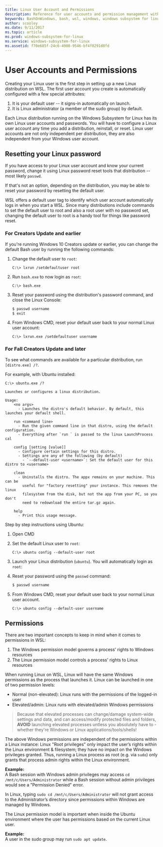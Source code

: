 ```yaml
---
title: Linux User Account and Permissions
description: Reference for user accounts and permission management with the Windows Subsystem for Linux.
keywords: BashOnWindows, bash, wsl, windows, windows subsystem for linux, windowssubsystem, ubuntu, user accounts
author: scooley
ms.date: 9/11/2017
ms.topic: article
ms.prod: windows-subsystem-for-linux
ms.service: windows-subsystem-for-linux
ms.assetid: f70e685f-24c6-4908-9546-bf4f0291d8fd
---
```


# User Accounts and Permissions

Creating your Linux user is the first step in setting up a new Linux distribution on WSL.  The first user account you create is automatically configured with a few special attributes:

1. It is your default user -- it signs-in automatically on launch.
1. It is Linux administrator (a member of the sudo group) by default.

Each Linux distribution running on the Windows Subsystem for Linux has its own Linux user accounts and passwords.  You will have to configure a Linux user account any time you add a distribution, reinstall, or reset.  Linux user accounts are not only independent per distribution, they are also independent from your Windows user account.

## Resetting your Linux password

If you have access to your Linux user account and know your current password, change it using Linux password reset tools that distribution -- most likely `passwd`.

If that's not an option, depending on the distribution, you may be able to reset your password by resetting the default user.

WSL offers a default user tag to identify which user account automatically logs in when you start a WSL.  Since many distributions include commands to set the default user to root and also a root user with no password set, changing the default user to root is a handy tool for things like password reset.

### For Creators Update and earlier
If you're running Windows 10 Creators update or earlier, you can change the default Bash user by running the following commands:

1. Change the default user to `root`:

    ``` CMD
    C:\> lxrun /setdefaultuser root
    ```

1. Run `bash.exe` to now login as `root`:

    ``` CMD
    C:\> bash.exe
    ```

1. Reset your password using the distribution's password command, and close the Linux Console:

    ``` BASH
    $ passwd username
    $ exit
    ```

1. From Windows CMD, reset your default user back to your normal Linux user account:

    ``` CMD
    C:\> lxrun.exe /setdefaultuser username
    ```

### For Fall Creators Update and later
To see what commands are available for a particular distribution, run `[distro.exe] /?`.
    
For example, with Ubuntu installed:

``` 
C:\> ubuntu.exe /?

Launches or configures a linux distribution.

Usage:
    <no args>
      - Launches the distro's default behavior. By default, this launches your default shell.

    run <command line>
      - Run the given command line in that distro, using the default configuration.
      - Everything after `run ` is passed to the linux LaunchProcess cal

    config [setting [value]]
      - Configure certain settings for this distro.
      - Settings are any of the following (by default)
        - `--default-user <username>`: Set the default user for this distro to <username>

    clean
      - Uninstalls the distro. The appx remains on your machine. This can be
        useful for "factory resetting" your instance. This removes the linux
        filesystem from the disk, but not the app from your PC, so you don't
        need to redownload the entire tar.gz again.

    help
      - Print this usage message.
```

Step by step instructions using Ubuntu:

1. Open CMD
1. Set the default Linux user to `root`:

    ``` CMD
    C:\> ubuntu config --default-user root
    ```    

1. Launch your Linux distribution (`ubuntu`).  You will automatically login as `root`:

1. Reset your password using the `passwd` command:

    ``` BASH
    $ passwd username
    ```

1. From Windows CMD, reset your default user back to your normal Linux user account.

    ``` CMD
    C:\> ubuntu config --default-user username
    ```

## Permissions

There are two important concepts to keep in mind when it comes to permissions in WSL:

1. The Windows permission model governs a process' rights to Windows resources
2. The Linux permission model controls a process' rights to Linux resources

When running Linux on WSL, Linux will have the same Windows permissions as the process that launches it. Linux can be launched in one of two permission levels:

* Normal (non-elevated): Linux runs with the permissions of the logged-in user
* Elevated/admin: Linux runs with elevated/admin Windows permissions

> Because that elevated processes can change/damage system-wide settings and data, and can access/modify protected files and folders, **AVOID** launching elevated processes untless you absolutely have to - whether they're Windows or Linux applications/tools/shells!

The above Windows permissions are independent of the permissions within a Linux instance: Linux "Root privileges" only impact the user’s rights within the Linux environment & filesystem; they have no impact on the Windows privileges granted. Thus, running a Linux process as root (e.g. via `sudo`) only grants that process admin rights within the Linux environment.

**Example:**    
A Bash session with Windows admin privileges may access `cd /mnt/c/Users/Administrator` while a Bash session without admin privileges would see a "Permission Denied" error.

In Linux, typing `sudo cd /mnt/c/Users/Administrator` will not grant access to the Administrator’s directory since permissions within Windows are managed by Windows.

The Linux permission model is important when inside the Ubuntu environment where the user has permissions based on the current Linux user.

**Example:**  
A user in the sudo group may run `sudo apt update`.
